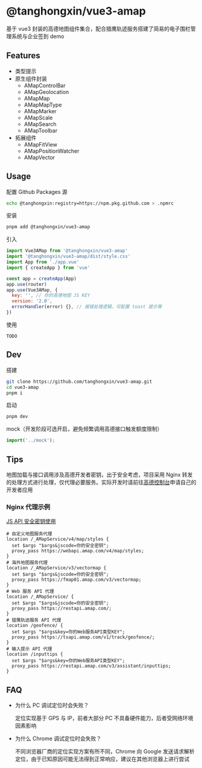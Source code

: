 # @tanghongxin/vue3-amap

基于 vue3 封装的高德地图组件集合，配合猎鹰轨迹服务搭建了简易的电子围栏管理系统与企业签到 demo

## Features

- 类型提示
- 原生组件封装
  - AMapControlBar
  - AMapGeolocation
  - AMapMap
  - AMapMapType
  - AMapMarker
  - AMapScale
  - AMapSearch
  - AMapToolbar
- 拓展组件
  - AMapFitView
  - AMapPositionWatcher
  - AMapVector

## Usage

配置 Github Packages 源

```sh
echo @tanghongxin:registry=https://npm.pkg.github.com > .npmrc
```

安装

```sh
pnpm add @tanghongxin/vue3-amap
```

引入

```js
import Vue3AMap from '@tanghongxin/vue3-amap'
import '@tanghongxin/vue3-amap/dist/style.css'
import App from './app.vue'
import { createApp } from 'vue'

const app = createApp(App)
app.use(router)
app.use(Vue3AMap, {
  key: '', // 你的高德地图 JS KEY
  version: '2.0',
  errorHandler(error) {}, // 报错处理逻辑，可配置 toast 提示等
})
```

使用

```text
TODO
```

## Dev

搭建

```sh
git clone https://github.com/tanghongxin/vue3-amap.git
cd vue3-amap
pnpm i
```

启动

```sh
pnpm dev
```

mock（开发阶段可选开启，避免频繁调用高德接口触发额度限制）

```javascript
import('../mock');
```

## Tips

地图加载与接口调用涉及高德开发者密钥，出于安全考虑，项目采用 Nginx 转发的处理方式进行处理，仅代理必要服务。实际开发时请前往[高德控制台](https://console.amap.com/dev/index)申请自己的开发者应用

### Nginx 代理示例

[JS API 安全密钥使用](https://lbs.amap.com/api/javascript-api-v2/guide/abc/jscode)

```nginx
# 自定义地图服务代理
location /_AMapService/v4/map/styles {
  set $args "$args&jscode=你的安全密钥";
  proxy_pass https://webapi.amap.com/v4/map/styles;
}
# 海外地图服务代理
location /_AMapService/v3/vectormap {
  set $args "$args&jscode=你的安全密钥";
  proxy_pass https://fmap01.amap.com/v3/vectormap;
}
# Web 服务 API 代理
location /_AMapService/ {
  set $args "$args&jscode=你的安全密钥";
  proxy_pass https://restapi.amap.com/;
}
# 猎鹰轨迹服务 API 代理
location /geofence/ {
  set $args "$args&key=你的Web服务API类型KEY";
  proxy_pass https://tsapi.amap.com/v1/track/geofence/;
}
# 输入提示 API 代理
location /inputtips {
  set $args "$args&key=你的Web服务API类型KEY";
  proxy_pass https://restapi.amap.com/v3/assistant/inputtips;
}
```

## FAQ

- 为什么 PC 调试定位时会失败？

  定位实现基于 GPS 与 IP，前者大部分 PC 不具备硬件能力，后者受网络环境因素影响

- 为什么 Chrome 调试定位时会失败？

  不同浏览器厂商的定位实现方案有所不同，Chrome 向 Google 发送请求解析定位，由于已知原因可能无法得到正常响应，建议在其他浏览器上进行尝试
